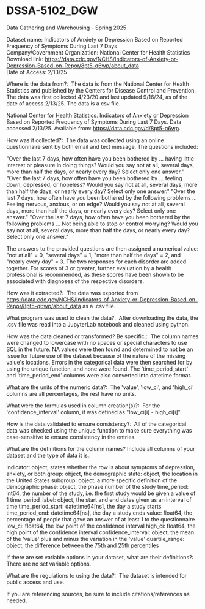# DSSA-5102_DGW
Data Gathering and Warehousing - Spring 2025

Dataset name: Indicators of Anxiety or Depression Based on Reported Frequency of Symptoms During Last 7 Days <br>
Company/Government Organization: National Center for Health Statistics <br>
Download link: https://data.cdc.gov/NCHS/Indicators-of-Anxiety-or-Depression-Based-on-Repor/8pt5-q6wp/about_data <br>
Date of Access: 2/13/25 <br>

Where is the data from?: ​ The data is from the National Center for Health Statistics and published by the Centers for Disease Control and Prevention. The data was first collected 4/23/20 and last updated 9/16/24, as of the date of access 2/13/25. The data is a csv file.

National Center for Health Statistics. Indicators of Anxiety or Depression Based on Reported Frequency of Symptoms During Last 7 Days. Data accessed 2/13/25. Available from: https://data.cdc.gov/d/8pt5-q6wp.

How was it collected?: ​ The data was collected using an online questionnaire sent by both email and text message. The questions included:

"Over the last 7 days, how often have you been bothered by … having little interest or pleasure in doing things? Would you say not at all, several days, more than half the days, or nearly every day? Select only one answer."
"Over the last 7 days, how often have you been bothered by … feeling down, depressed, or hopeless? Would you say not at all, several days, more than half the days, or nearly every day? Select only one answer."
"Over the last 7 days, how often have you been bothered by the following problems … Feeling nervous, anxious, or on edge? Would you say not at all, several days, more than half the days, or nearly every day? Select only one answer."
"Over the last 7 days, how often have you been bothered by the following problems … Not being able to stop or control worrying? Would you say not at all, several days, more than half the days, or nearly every day? Select only one answer."

The answers to the provided questions are then assigned a numerical value: "not at all" = 0, "several days" = 1, "more than half the days" = 2, and "nearly every day" = 3. The two responses for each disorder are added together. For scores of 3 or greater, further evaluation by a health professional is recommended, as these scores have been shown to be associated with diagnoses of the respective disorders.

How was it extracted?: ​ The data was exported from https://data.cdc.gov/NCHS/Indicators-of-Anxiety-or-Depression-Based-on-Repor/8pt5-q6wp/about_data as a .csv file.

What program was used to clean the data?: ​ After downloading the data, the .csv file was read into a JupyterLab notebook and cleaned using python.

How was the data cleaned or transformed? Be specific.: ​ The column names were changed to lowercase with no spaces or special characters to use SQL in the future. NA values were then found and determined to not be an issue for future use of the dataset because of the nature of the missing value's locations. Errors in the categorical data were then searched for by using the unique function, and none were found. The 'time_period_start' and 'time_period_end' columns were also converted into datetime format.

What are the units of the numeric data?: ​ The 'value', 'low_ci', and 'high_ci' columns are all percentages, the rest have no units.

What were the formulas used in column creation(s)?: ​ For the 'confidence_interval' column, it was defined as "low_ci[i] - high_ci[i]".

How is the data validated to ensure consistency?: ​ All of the categorical data was checked using the unique function to make sure everything was case-sensitive to ensure consistency in the entries.

What are the definitions for the column names? Include all columns of your dataset and the type of data it is.: ​

indicator: object, states whether the row is about symptoms of depression, anxiety, or both
group: object, the demographic
state: object, the location in the United States
subgroup: object, a more specific definition of the demographic
phase: object, the phase number of the study
time_period: int64, the number of the study, i.e. the first study would be given a value of 1
time_period_label: object, the start and end dates given as an interval of time
time_period_start: datetime64[ns], the day a study starts
time_period_end: datetime64[ns], the day a study ends
value: float64, the percentage of people that gave an answer of at least 1 to the questionnaire
low_ci: float64, the low point of the confidence interval
high_ci: float64, the high point of the confidence interval
confidence_interval: object, the mean of the 'value' plus and minus the variation in the 'value'
quartile_range: object, the difference between the 75th and 25th percentiles

If there are set variable options in your dataset, what are their definitions?: ​ There are no set variable options.

What are the regulations to using the data?: ​ The dataset is intended for public access and use.

If you are referencing sources, be sure to include citations/references as needed.
